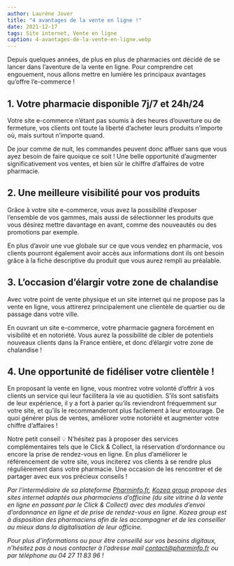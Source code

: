 ```yaml
---
author: Laurène Jover
title: "4 avantages de la vente en ligne !"
date: 2021-12-17
tags: Site internet, Vente en ligne
caption: 4-avantages-de-la-vente-en-ligne.webp
---
```


Depuis quelques années, de plus en plus de pharmacies ont décidé de se lancer dans l’aventure de la vente en ligne. Pour comprendre cet engouement, nous allons mettre en lumière les principaux avantages qu’offre l’e-commerce !

## 1. Votre pharmacie disponible 7j/7 et 24h/24

Votre site e-commerce n’étant pas soumis à des heures d’ouverture ou de fermeture, vos clients ont toute la liberté d’acheter leurs produits n’importe où, mais surtout n’importe quand.

De jour comme de nuit, les commandes peuvent donc affluer sans que vous ayez besoin de faire quoique ce soit ! Une belle opportunité d’augmenter significativement vos ventes, et bien sûr le chiffre d’affaires de votre pharmacie.

## 2. Une meilleure visibilité pour vos produits

Grâce à votre site e-commerce, vous avez la possibilité d’exposer l’ensemble de vos gammes, mais aussi de sélectionner les produits que vous désirez mettre davantage en avant, comme des nouveautés ou des promotions par exemple.

En plus d’avoir une vue globale sur ce que vous vendez en pharmacie, vos clients pourront également avoir accès aux informations dont ils ont besoin grâce à la fiche descriptive du produit que vous aurez rempli au préalable.

## 3. L’occasion d’élargir votre zone de chalandise

Avec votre point de vente physique et un site internet qui ne propose pas la vente en ligne, vous attirerez principalement une clientèle de quartier ou de passage dans votre ville.

En ouvrant un site e-commerce, votre pharmacie gagnera forcément en visibilité et en notoriété. Vous aurez la possibilité de cibler de potentiels nouveaux clients dans la France entière, et donc d’élargir votre zone de chalandise !

## 4. Une opportunité de fidéliser votre clientèle !

En proposant la vente en ligne, vous montrez votre volonté d’offrir à vos clients un service qui leur facilitera la vie au quotidien. S’ils sont satisfaits de leur expérience, il y a fort à parier qu’ils reviendront fréquemment sur votre site, et qu’ils le recommanderont plus facilement à leur entourage. De quoi générer plus de ventes, améliorer votre notoriété et augmenter votre chiffre d’affaires !

Notre petit conseil 💡 N’hésitez pas à proposer des services complémentaires tels que le Click & Collect, la réservation d’ordonnance ou encore la prise de rendez-vous en ligne. En plus d’améliorer le référencement de votre site, vous inciterez vos clients à se rendre plus régulièrement dans votre pharmacie. Une occasion de les rencontrer et de partager avec eux vos précieux conseils !

_Par l’intermédiaire de sa plateforme_ [_Pharminfo.fr_](https://www.pharminfo.fr/)_,_ [_Kozea group_](https://kozea.fr/) _propose des sites internet adaptés aux pharmaciens d’officine (du site vitrine à la vente en ligne en passant par le Click & Collect) avec des modules d’envoi d’ordonnance en ligne et de prise de rendez-vous en ligne. Kozea group est à disposition des pharmaciens afin de les accompagner et de les conseiller au mieux dans la digitalisation de leur officine._

_Pour plus d’informations ou pour être conseillé sur vos besoins digitaux, n’hésitez pas à nous contacter à l’adresse mail contact@pharminfo.fr ou par téléphone au 04 27 11 83 96 !_
